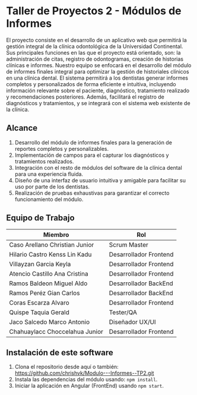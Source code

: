 # Taller de Proyectos 2 - Módulos de Informes

El proyecto consiste en el desarrollo de un aplicativo web que permitirá la gestión integral de la clínica odontológica de la Universidad Continental. Sus principales funciones en las que el proyecto está orientado, son: la administración de citas, registro de odontogramas, creación de historias clínicas e informes. Nuestro equipo se enfocará en el desarrollo del módulo de informes finales integral para optimizar la gestión de historiales clínicos en una clínica dental. El sistema permitirá a los dentistas generar informes completos y personalizados de forma eficiente e intuitiva, incluyendo información relevante sobre el paciente, diagnóstico, tratamiento realizado y recomendaciones posteriores. Además, facilitará el registro de diagnósticos y tratamientos, y se integrará con el sistema web existente de la clínica.

## Alcance

1. Desarrollo del módulo de informes finales para la generación de reportes completos y personalizables.
2. Implementación de campos para el capturar los diagnósticos y tratamientos realizados.
3. Integración con el resto de módulos del software de la clínica dental para una experiencia fluida.
4. Diseño de una interfaz de usuario intuitiva y amigable para facilitar su uso por parte de los dentistas.
5. Realización de pruebas exhaustivas para garantizar el correcto funcionamiento del módulo.

## Equipo de Trabajo

| Miembro | Rol |
|---|---|
| Caso Arellano Christian Junior | Scrum Master |
| Hilario Castro Kenss Lin Kadu | Desarrollador Frontend |
| Villayzan Garcia Keyla | Desarrollador Frontend |
| Atencio Castillo Ana Cristina | Desarrollador Frontend |
| Ramos Baldeon Miguel Aldo | Desarrollador BackEnd |
| Ramos Peréz Gian Carlos | Desarrollador BackEnd |
| Coras Escarza Alvaro | Desarrollador Frontend |
| Quispe Taquia Gerald | Tester/QA |
| Jaco Salcedo Marco Antonio | Diseñador UX/UI |
| Chahuaylacc Choccelahua Junior | Desarrollador Frontend |

## Instalación de este software

1. Clona el repositorio desde aquí o también: https://github.com/chrishvk/Modulo---Informes--TP2.git
2. Instala las dependencias del módulo usando: `npm install`.
3. Iniciar la aplicación en Angular (FrontEnd) usando `npm start`.